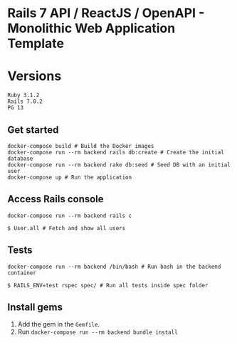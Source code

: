# Rails 7 API / ReactJS / OpenAPI - Monolithic Web Application Template

# Versions
```
Ruby 3.1.2
Rails 7.0.2
PG 13
```

## Get started

```
docker-compose build # Build the Docker images
docker-compose run --rm backend rails db:create # Create the initial database 
docker-compose run --rm backend rake db:seed # Seed DB with an initial user
docker-compose up # Run the application
```

## Access Rails console

```
docker-compose run --rm backend rails c

$ User.all # Fetch and show all users 
```

## Tests

```
docker-compose run --rm backend /bin/bash # Run bash in the backend container

$ RAILS_ENV=test rspec spec/ # Run all tests inside spec folder
```

## Install gems

1. Add the gem in the `Gemfile`.
2. Run `docker-compose run --rm backend bundle install`